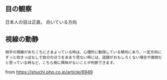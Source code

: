 


## 目の観察

日本人の目は正直。
向いている方向





## 視線の動静

`相手の視線があちこちにさまよっている時は、心理的に動揺している傾向にあり、一定方向にずっと向きっぱなしで自分のほうをあまり見ない時には、話題がおもしろくない場合や面倒だと思っている時など、こちら側に興味がないことが判断できます。`

from https://shuchi.php.co.jp/article/6949








